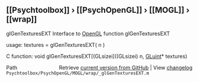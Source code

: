 ## [[Psychtoolbox]] &#8250; [[PsychOpenGL]] &#8250; [[MOGL]] &#8250; [[wrap]]

glGenTexturesEXT  Interface to [OpenGL](OpenGL) function glGenTexturesEXT  
  
usage:  textures = glGenTexturesEXT( n )  
  
C function:  void glGenTexturesEXT[(GLsizei]((GLsizei) n, [GLuint](GLuint)\* textures)  




<div class="code_header" style="text-align:right;">
  <span style="float:left;">Path&nbsp;&nbsp;</span> <span class="counter">Retrieve <a href=
  "https://raw.github.com/Psychtoolbox-3/Psychtoolbox-3/beta/Psychtoolbox/PsychOpenGL/MOGL/wrap/_glGenTexturesEXT.m">current version from GitHub</a> | View <a href=
  "https://github.com/Psychtoolbox-3/Psychtoolbox-3/commits/beta/Psychtoolbox/PsychOpenGL/MOGL/wrap/_glGenTexturesEXT.m">changelog</a></span>
</div>
<div class="code">
  <code>Psychtoolbox/PsychOpenGL/MOGL/wrap/_glGenTexturesEXT.m</code>
</div>

